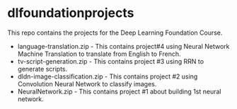 # dlfoundationprojects
This repo contains the projects for the Deep Learning Foundation Course.

- language-translation.zip - This contains project#4 using Neural Network Machine Translation to translate from English to French.
- tv-script-generation.zip - This contains project #3 using RRN to generate scripts.
- dldn-image-classification.zip - This contains project #2 using Convolution Neural Network to classify images.
- NeuralNetwork.zip - This contains project #1 about building 1st neural network.

